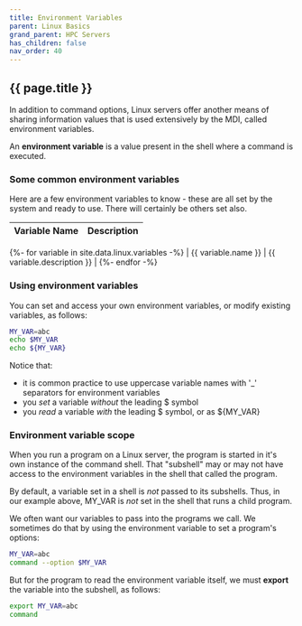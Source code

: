 ```yaml
---
title: Environment Variables
parent: Linux Basics
grand_parent: HPC Servers
has_children: false
nav_order: 40
---
```


## {{ page.title }}

In addition to command options, Linux servers offer another means 
of sharing information values that is used extensively by the MDI, called
environment variables.

An **environment variable** is a value present in the shell 
where a command is executed.

### Some common environment variables

Here are a few environment variables to know - these are all
set by the system and ready to use. There will certainly be others set also.

| Variable Name | Description | 
|---------------|-------------| 
{%- for variable in site.data.linux.variables -%}
| {{ variable.name }} | {{ variable.description }} | 
{%- endfor -%}

### Using environment variables

You can set and access your own environment variables, or modify
existing variables, as follows:

```bash
MY_VAR=abc
echo $MY_VAR
echo ${MY_VAR}
```

Notice that:
- it is common practice to use uppercase variable names with
'_' separators for environment variables
- you _set_ a variable _without_ the leading \$ symbol
- you _read_ a variable _with_ the leading \$ symbol, or as ${MY_VAR}

### Environment variable scope

When you run a program on a Linux server, the program is started
in it's own instance of the command shell. That "subshell" may or may
not have access to the environment variables in the shell
that called the program.

By default, a variable set in a shell is _not_ passed to its
subshells. Thus, in our example above, MY_VAR is _not_ set in the
shell that runs a child program.

We often want our variables to pass into the programs we call.
We sometimes do that by using the environment variable to set a
program's options:

```bash
MY_VAR=abc
command --option $MY_VAR
```

But for the program to read the environment variable itself, we must **export**
the variable into the subshell, as follows:

```bash
export MY_VAR=abc
command
```

